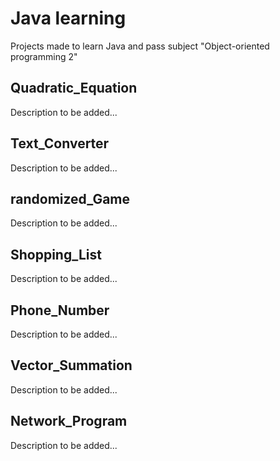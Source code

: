 # Java learning

Projects made to learn Java and pass subject "Object-oriented programming 2"

## Quadratic_Equation

Description to be added...

## Text_Converter

Description to be added...

## randomized_Game

Description to be added...

## Shopping_List

Description to be added...

## Phone_Number

Description to be added...

## Vector_Summation

Description to be added...

## Network_Program

Description to be added...